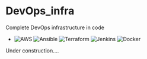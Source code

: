 # DevOps_infra
Complete DevOps infrastructure in code

- ![AWS](https://img.shields.io/badge/-AWS-232F3E?&logo=amazon%20aws&logoColor=FFFFFF) ![Ansible](https://img.shields.io/badge/-Ansible-EE0000?&logo=ansible&logoColor=FFFFFF) ![Terraform](https://img.shields.io/badge/-Terraform-623CE4?&logo=terraform&logoColor=FFFFF) ![Jenkins](https://img.shields.io/badge/-Jenkins-D24939?&logo=Jenkins&logoColor=FFFFFF) ![Docker](https://img.shields.io/badge/-Docker-2496ED?&logo=docker&logoColor=FFFFFF)

Under construction....
